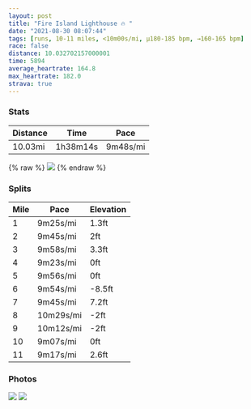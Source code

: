```yaml
---
layout: post
title: "Fire Island Lighthouse 🔥 "
date: "2021-08-30 08:07:44"
tags: [runs, 10-11 miles, <10m00s/mi, μ180-185 bpm, →160-165 bpm]
race: false
distance: 10.032702157000001
time: 5894
average_heartrate: 164.8
max_heartrate: 182.0
strava: true
---
```


### Stats

| Distance | Time | Pace |
|----------|------|------|
|10.03mi|1h38m14s|9m48s/mi|

{% raw %}
<img src='https://maps.googleapis.com/maps/api/staticmap?maptype=roadmap&path=enc:cjbwF~uk}LP\ZpAr@tEh@zBrB~L~@pElAzHn@rC\xB@\EH}Ax@?Xn@lFDzC`BlIv@tDNjA^nBb@nCCPe@\mG~BB^hBfKbA|Eb@tC|A~HDxAj@pDf@tB|@pFNj@f@|AN\\Z^H^AdAw@j@W^GNRDl@Gt@f@vCJDdAi@PRXdBHn@D|DJhBCI?D^fBZh@D`@MfAH^Xj@\hCL^`AxFh@pBLz@T|C@|@LzAF?RG_@^BtAPtA?j@MtB?j@Vt@VC_Bl@SPVfBAr@Jv@Ln@Db@`Ak@~Ac@AJXxB@f@F`@A^{Al@YXBXd@dCv@bDh@vDvAfHj@nDt@jDvAtHP~Ax@dDd@~Cn@tCKLcAb@AD^jCj@`CrAnIh@nBv@nEP|AxAbHTjB`@fB^zCTjA^lAb@bE`@jBL\f@fDp@`DLbAz@zCTbBRh@ZtARjAAX^pBDj@h@xBPxBjCbOVfCt@`Fd@bE`CrPJfBRhCI~B?r@Hx@~AnJSR{@J]A]Fc@VIEAMOEs@PANDHZB\ENYH@z@[|AMHIBMy@eEi@sDC{@DwB_@aGyAiJ?QKw@c@yBYaD}@qF_@sDq@aEm@}Bs@wDKoB_@cBS{AcAoF[}@MmBUo@Kg@S{Ag@kBe@eDqAuF_A{Fo@yCSyA{@sE?e@_@mAg@_CSuBQk@MuAeBkHSgA?YQ{Ac@mBQaBi@yBCSDO~@m@?s@a@_BcA}FWkAEi@g@uBiA{Hk@wBg@gCUmBeA}EcBiK[wAAMpBkABq@IoA]qAaB^]POEe@_C?c@a@}BZYt@YOaAHwALo@Ey@Y}AF{@C_@EA@DBIOcEUqBWsAOc@SgB[}AEe@a@}AAY[uBi@cA?UTk@BUG_@s@yAQuA?sDKmBYqAA]Ke@cAj@_@HBU]cAGm@PuAQw@WE_Af@g@`@_@RO@g@K_@WYe@o@kC_@wBa@{Ae@sCMe@e@iCCi@Ba@i@}B[{Ba@gBO{Ag@wCm@sC[iA[}BM_@a@_CCcAW{AFQnCeAHIv@OzAk@HMWeAi@aBKcAc@aCKmA[oBIUSqB@[WcBWkCIyA]iAR[zAw@gAqESkBKWI}@Q_A]aDYqAq@{BEg@c@yB]}BAU[}AYoBkAqFY_B?i@ZSZG&key=AIzaSyC1MId7bFpkLXNAaYhBSTb8jLyiSqzbDtM&size=800x800&markers=color:yellow|label:S|40.64946,-73.13776&markers=color:green|label:F|40.64915000000003,-73.13755999999994'>
{% endraw %}

### Splits

| Mile | Pace | Elevation |
|------|------|-----------|
|1|9m25s/mi|1.3ft|
|2|9m45s/mi|2ft|
|3|9m58s/mi|3.3ft|
|4|9m23s/mi|0ft|
|5|9m56s/mi|0ft|
|6|9m54s/mi|-8.5ft|
|7|9m45s/mi|7.2ft|
|8|10m29s/mi|-2ft|
|9|10m12s/mi|-2ft|
|10|9m07s/mi|0ft|
|11|9m17s/mi|2.6ft|

### Photos
<img src='https://dgtzuqphqg23d.cloudfront.net/k9ggx1xNT4Og-k94wsDbgiH_P_VATVJXC4VGVULCtNs-576x768.jpg'>

<img src='https://dgtzuqphqg23d.cloudfront.net/RBW1ZGB2916bh7ZyI9HLu6UBuP5AdFNws5-fikNanaU-485x768.jpg'>

